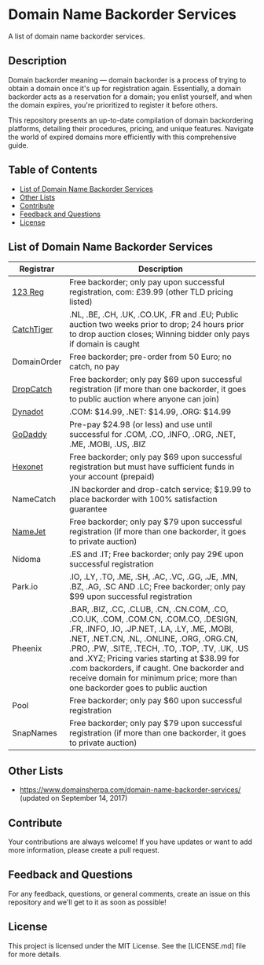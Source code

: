 # Domain Name Backorder Services

A list of domain name backorder services.

## Description

Domain backorder meaning — domain backorder is a process of trying to obtain a domain once it's up for registration again. Essentially, a domain backorder acts as a reservation for a domain; you enlist yourself, and when the domain expires, you're prioritized to register it before others.

This repository presents an up-to-date compilation of domain backordering platforms, detailing their procedures, pricing, and unique features. Navigate the world of expired domains more efficiently with this comprehensive guide.

## Table of Contents

- [List of Domain Name Backorder Services](#list-of-domain-name-backorder-services)
- [Other Lists](#other-lists)
- [Contribute](#contribute)
- [Feedback and Questions](#feedback-and-questions)
- [License](#license)

## List of Domain Name Backorder Services

| Registrar | Description |
|---|---|
| [123 Reg](https://www.123-reg.co.uk/domain-names/backorder/) | Free backorder; only pay upon successful registration, com: £39.99 (other TLD pricing listed) |
| [CatchTiger](https://www.catchtiger.com/en/) | .NL, .BE, .CH, .UK, .CO.UK, .FR and .EU; Public auction two weeks prior to drop; 24 hours prior to drop auction closes; Winning bidder only pays if domain is caught |
| DomainOrder | Free backorder; pre-order from 50 Euro; no catch, no pay |
| [DropCatch](https://www.dropcatch.com/) | Free backorder; only pay $69 upon successful registration (if more than one backorder, it goes to public auction where anyone can join) |
| [Dynadot](https://www.dynadot.com/market/backorder) | .COM: $14.99, .NET: $14.99, .ORG: $14.99 |
| [GoDaddy](https://www.godaddy.com/domains/domain-backorder) | Pre-pay $24.98 (or less) and use until successful for .COM, .CO, .INFO, .ORG, .NET, .ME, .MOBI, .US, .BIZ |
| [Hexonet](https://www.hexonet.net/backorder) | Free backorder; only pay $69 upon successful registration but must have sufficient funds in your account (prepaid) |
| NameCatch | .IN backorder and drop-catch service; $19.99 to place backorder with 100% satisfaction guarantee |
| [NameJet](https://partnertest.namejet.com/Pages/Services/Pricing.aspx) | Free backorder; only pay $79 upon successful registration (if more than one backorder, it goes to private auction) |
| Nidoma | .ES and .IT; Free backorder; only pay 29€ upon successful registration |
| Park.io | .IO, .LY, .TO, .ME, .SH, .AC, .VC, .GG, .JE, .MN, .BZ, .AG, .SC AND .LC; Free backorder; only pay $99 upon successful registration |
| Pheenix | .BAR, .BIZ, .CC, .CLUB, .CN, .CN.COM, .CO, .CO.UK, .COM, .COM.CN, .COM.CO, .DESIGN, .FR, .INFO, .IO, .JP.NET, .LA, .LY, .ME, .MOBI, .NET, .NET.CN, .NL, .ONLINE, .ORG, .ORG.CN, .PRO, .PW, .SITE, .TECH, .TO, .TOP, .TV, .UK, .US and .XYZ; Pricing varies starting at $38.99 for .com backorders, if caught. One backorder and receive domain for minimum price; more than one backorder goes to public auction |
| Pool | Free backorder; only pay $60 upon successful registration |
| SnapNames | Free backorder; only pay $79 upon successful registration (if more than one backorder, it goes to private auction) |

## Other Lists

- https://www.domainsherpa.com/domain-name-backorder-services/ (updated on September 14, 2017)

## Contribute

Your contributions are always welcome! If you have updates or want to add more information, please create a pull request.

## Feedback and Questions

For any feedback, questions, or general comments, create an issue on this repository and we'll get to it as soon as possible!

## License

This project is licensed under the MIT License. See the [LICENSE.md] file for more details.
